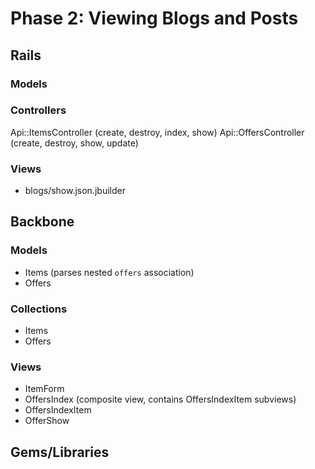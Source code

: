 # Phase 2: Viewing Blogs and Posts

## Rails
### Models

### Controllers
Api::ItemsController (create, destroy, index, show)
Api::OffersController (create, destroy, show, update)

### Views
* blogs/show.json.jbuilder

## Backbone
### Models
* Items (parses nested `offers` association)
* Offers

### Collections
* Items
* Offers

### Views
* ItemForm
* OffersIndex (composite view, contains OffersIndexItem subviews)
* OffersIndexItem
* OfferShow

## Gems/Libraries
